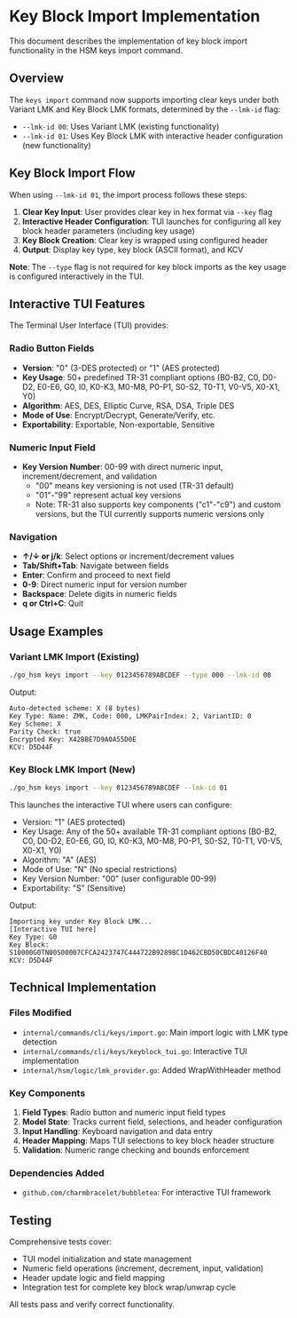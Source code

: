 # Key Block Import Implementation

This document describes the implementation of key block import functionality in the HSM keys import command.

## Overview

The `keys import` command now supports importing clear keys under both Variant LMK and Key Block LMK formats, determined by the `--lmk-id` flag:

- `--lmk-id 00`: Uses Variant LMK (existing functionality)
- `--lmk-id 01`: Uses Key Block LMK with interactive header configuration (new functionality)

## Key Block Import Flow

When using `--lmk-id 01`, the import process follows these steps:

1. **Clear Key Input**: User provides clear key in hex format via `--key` flag
2. **Interactive Header Configuration**: TUI launches for configuring all key block header parameters (including key usage)
3. **Key Block Creation**: Clear key is wrapped using configured header
4. **Output**: Display key type, key block (ASCII format), and KCV

**Note**: The `--type` flag is not required for key block imports as the key usage is configured interactively in the TUI.

## Interactive TUI Features

The Terminal User Interface (TUI) provides:

### Radio Button Fields
- **Version**: "0" (3-DES protected) or "1" (AES protected)
- **Key Usage**: 50+ predefined TR-31 compliant options (B0-B2, C0, D0-D2, E0-E6, G0, I0, K0-K3, M0-M8, P0-P1, S0-S2, T0-T1, V0-V5, X0-X1, Y0)
- **Algorithm**: AES, DES, Elliptic Curve, RSA, DSA, Triple DES
- **Mode of Use**: Encrypt/Decrypt, Generate/Verify, etc.
- **Exportability**: Exportable, Non-exportable, Sensitive

### Numeric Input Field
- **Key Version Number**: 00-99 with direct numeric input, increment/decrement, and validation
  - "00" means key versioning is not used (TR-31 default)
  - "01"-"99" represent actual key versions
  - Note: TR-31 also supports key components ("c1"-"c9") and custom versions, but the TUI currently supports numeric versions only

### Navigation
- **↑/↓ or j/k**: Select options or increment/decrement values
- **Tab/Shift+Tab**: Navigate between fields
- **Enter**: Confirm and proceed to next field
- **0-9**: Direct numeric input for version number
- **Backspace**: Delete digits in numeric fields
- **q or Ctrl+C**: Quit

## Usage Examples

### Variant LMK Import (Existing)
```bash
./go_hsm keys import --key 0123456789ABCDEF --type 000 --lmk-id 00
```

Output:
```
Auto-detected scheme: X (8 bytes)
Key Type: Name: ZMK, Code: 000, LMKPairIndex: 2, VariantID: 0
Key Scheme: X
Parity Check: true
Encrypted Key: X42BBE7D9A0A55D0E
KCV: D5D44F
```

### Key Block LMK Import (New)
```bash
./go_hsm keys import --key 0123456789ABCDEF --lmk-id 01
```

This launches the interactive TUI where users can configure:
- Version: "1" (AES protected)
- Key Usage: Any of the 50+ available TR-31 compliant options (B0-B2, C0, D0-D2, E0-E6, G0, I0, K0-K3, M0-M8, P0-P1, S0-S2, T0-T1, V0-V5, X0-X1, Y0)
- Algorithm: "A" (AES)
- Mode of Use: "N" (No special restrictions)
- Key Version Number: "00" (user configurable 00-99)
- Exportability: "S" (Sensitive)

Output:
```
Importing key under Key Block LMK...
[Interactive TUI here]
Key Type: G0
Key Block: S10000G0TN00S00007CFCA2423747C444722B9289BC1D462CBD50CBDC40126F40
KCV: D5D44F
```

## Technical Implementation

### Files Modified
- `internal/commands/cli/keys/import.go`: Main import logic with LMK type detection
- `internal/commands/cli/keys/keyblock_tui.go`: Interactive TUI implementation
- `internal/hsm/logic/lmk_provider.go`: Added WrapWithHeader method

### Key Components
1. **Field Types**: Radio button and numeric input field types
2. **Model State**: Tracks current field, selections, and header configuration
3. **Input Handling**: Keyboard navigation and data entry
4. **Header Mapping**: Maps TUI selections to key block header structure
5. **Validation**: Numeric range checking and bounds enforcement

### Dependencies Added
- `github.com/charmbracelet/bubbletea`: For interactive TUI framework

## Testing

Comprehensive tests cover:
- TUI model initialization and state management
- Numeric field operations (increment, decrement, input, validation)
- Header update logic and field mapping
- Integration test for complete key block wrap/unwrap cycle

All tests pass and verify correct functionality.
